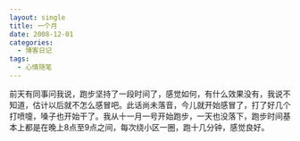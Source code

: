 ```yaml
---
layout: single
title: 一个月
date: 2008-12-01
categories:
  - 博客日记
tags:
  - 心情随笔
---
```


前天有同事问我说，跑步坚持了一段时间了，感觉如何，有什么效果没有，我说不知道，估计以后就不怎么感冒吧。此话尚未落音，今儿就开始感冒了，打了好几个打喷嚏，嗓子也开始干了。我从十一月一号开始跑步，一天也没落下，跑步时间基本上都是在晚上8点至9点之间，每次绕小区一圈，跑十几分钟，感觉良好。
